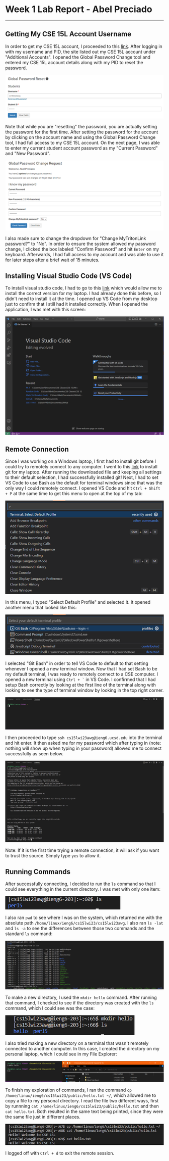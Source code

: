 # Week 1 Lab Report - Abel Preciado
***
## Getting My CSE 15L Account Username
In order to get my CSE 15L account, I proceeded to this [link](https://sdacs.ucsd.edu/~icc/index.php). After logging in with my username and PID, the site listed out my CSE 15L account under "Additional Accounts". I opened the Global Password Change tool and entered my CSE 15L account details along with my PID to reset the password.

![Password Change Tool](week1images/resettool.png)

Note that while you are "resetting" the password, you are actually setting the password for the first time. After setting the password for the account by clicking on the account name and using the Global Password Change tool, I had full access to my CSE 15L account. On the next page, I was able to enter my current student account password as my "Current Password" and "New Password". 

![Changing Password](week1images/changingpassword.png)

I also made sure to change the dropdown for "Change MyTritonLink password?" to "No". In order to ensure the system allowed my password change, I clicked the box labeled "Confirm Password" and hit `Enter` on my keyboard. Afterwards, I had full access to my account and was able to use it for later steps after a brief wait of 15 minutes.

## Installing Visual Studio Code (VS Code)
To install visual studio code, I had to go to this [link](https://code.visualstudio.com/) which would allow me to install the correct version for my laptop. I had already done this before, so I didn't need to install it at the time. I opened up VS Code from my desktop just to confirm that I still had it installed correctly. When I opened the application, I was met with this screen:

![Image](week1images/vscode-open.png)

## Remote Connection
Since I was working on a Windows laptop, I first had to install git before I could try to remotely connect to any computer. I went to this [link](https://gitforwindows.org/) to install git for my laptop. After running the downloaded file and keeping all settings to their default selection, I had successfully installed git! Next, I had to set VS Code to use Bash as the default for terminal windows since that was the only way I could remotely connect. I opened VS Code and hit `Ctrl + Shift + P` at the same time to get this menu to open at the top of my tab:

![Image](week1images/preferences-menu.png)

In this menu, I typed "Select Default Profile" and selected it. It opened another menu that looked like this:

![Image](week1images/default-terminal-profile.png)

I selected "Git Bash" in order to tell VS Code to default to that setting whenever I opened a new terminal window. Now that I had set Bash to be my default terminal, I was ready to remotely connect to a CSE computer. I opened a new terminal using `` Ctrl + ` `` in VS Code. I confirmed that I had setup Bash correctly by looking at the first line of the terminal along with looking to see the type of terminal window by looking in the top right corner. 

![Image](week1images/open-terminal.png)

I then proceeded to type `ssh cs15lwi23awg@ieng6.ucsd.edu` into the terminal and hit enter. It then asked me for my password which after typing in (note: nothing will show up when typing in your password) allowed me to connect successfully as seen below.

![Image](week1images/logged-in.png)

Note: If it is the first time trying a remote connection, it will ask if you want to trust the source. Simply type `yes` to allow it.

## Running Commands
After successfully connecting, I decided to run the `ls` command so that I could see everything in the current directory. I was met with only one item:

![Image](week1images/ls-command.png)

I also ran `pwd` to see where I was on the system, which returned me with the absolute path `/home/linux/ieng6/cs15lwi23/cs15lwi23awg`. I also ran `ls -lat` and `ls -a` to see the differences between those two commands and the standard `ls` command:

![Image](week1images/various-ls-commands.png)

To make a new directory, I used the `mkdir hello` command. After running that command, I checked to see if the directory was created with the `ls` command, which I could see was the case:

![Image](week1images/new-directory.png)

I also tried making a new directory on a terminal that wasn't remotely connected to another computer. In this case, I created the directory on my personal laptop, which I could see in my File Explorer:

![Image](week1images/computer-directory.png)

To finish my exploration of commands, I ran the command `cp /home/linux/ieng6/cs15lwi23/public/hello.txt ~/`, which allowed me to copy a file to my personal directory. I read the file two different ways, first by runnning `cat /home/linux/ieng6/cs15lwi23/public/hello.txt` and then `cat hello.txt`. Both resulted in the same text being printed, since they were the same file just in different places. 

![Image](week1images/file-copy.png)

I logged off with `Ctrl + d` to exit the remote session.
